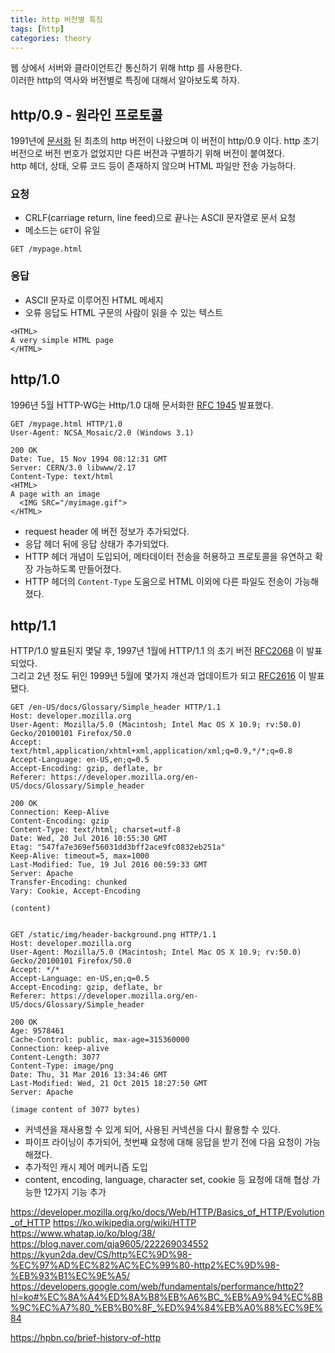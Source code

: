 ```yaml
---
title: http 버전별 특징
tags: [http]
categories: theory
---
```


웹 상에서 서버와 클라이언트간 통신하기 위해 http 를 사용한다.  
이러한 http의 역사와 버전별로 특징에 대해서 알아보도록 하자.
    
<!--more-->

## http/0.9 - 원라인 프로토콜

1991년에 [문서화](https://www.w3.org/Protocols/HTTP/AsImplemented.html) 된 최초의 http 버전이 나왔으며 이 버전이 http/0.9 이다.
http 초기 버전으로 버전 번호가 없었지만 다른 버전과 구별하기 위해 버전이 붙여졌다.   
http 헤더, 상태, 오류 코드 등이 존재하지 않으며 HTML 파일만 전송 가능하다.

### 요청
- CRLF(carriage return, line feed)으로 끝나는 ASCII 문자열로 문서 요청
- 메소드는 `GET`이 유일

```text 
GET /mypage.html
```

### 응답
- ASCII 문자로 이루어진 HTML 메세지
- 오류 응답도 HTML 구문의 사람이 읽을 수 있는 텍스트

```text 
<HTML>
A very simple HTML page
</HTML>
```

## http/1.0

1996년 5월 HTTP-WG는 Http/1.0 대해 문서화한 [RFC 1945](https://tools.ietf.org/html/rfc1945) 발표했다.

```text
GET /mypage.html HTTP/1.0
User-Agent: NCSA_Mosaic/2.0 (Windows 3.1)

200 OK
Date: Tue, 15 Nov 1994 08:12:31 GMT
Server: CERN/3.0 libwww/2.17
Content-Type: text/html
<HTML>
A page with an image
  <IMG SRC="/myimage.gif">
</HTML>
```

- request header 에 버전 정보가 추가되었다.
- 응답 헤더 뒤에 응답 상태가 추가되었다.
- HTTP 헤더 개념이 도입되어, 메타데이터 전송을 허용하고 프로토콜을 유연하고 확장 가능하도록 만들어졌다.
- HTTP 헤더의 `Content-Type` 도움으로 HTML 이외에 다른 파일도 전송이 가능해졌다.

## http/1.1

HTTP/1.0 발표된지 몇달 후, 1997년 1월에 HTTP/1.1 의 초기 버전 [RFC2068](https://datatracker.ietf.org/doc/html/rfc2068) 이 발표되었다.  
그리고 2년 정도 뒤인 1999년 5월에 몇가지 개선과 업데이트가 되고 [RFC2616](https://datatracker.ietf.org/doc/html/rfc2616) 이 발표됐다.

```text 
GET /en-US/docs/Glossary/Simple_header HTTP/1.1
Host: developer.mozilla.org
User-Agent: Mozilla/5.0 (Macintosh; Intel Mac OS X 10.9; rv:50.0) Gecko/20100101 Firefox/50.0
Accept: text/html,application/xhtml+xml,application/xml;q=0.9,*/*;q=0.8
Accept-Language: en-US,en;q=0.5
Accept-Encoding: gzip, deflate, br
Referer: https://developer.mozilla.org/en-US/docs/Glossary/Simple_header

200 OK
Connection: Keep-Alive
Content-Encoding: gzip
Content-Type: text/html; charset=utf-8
Date: Wed, 20 Jul 2016 10:55:30 GMT
Etag: "547fa7e369ef56031dd3bff2ace9fc0832eb251a"
Keep-Alive: timeout=5, max=1000
Last-Modified: Tue, 19 Jul 2016 00:59:33 GMT
Server: Apache
Transfer-Encoding: chunked
Vary: Cookie, Accept-Encoding

(content)


GET /static/img/header-background.png HTTP/1.1
Host: developer.mozilla.org
User-Agent: Mozilla/5.0 (Macintosh; Intel Mac OS X 10.9; rv:50.0) Gecko/20100101 Firefox/50.0
Accept: */*
Accept-Language: en-US,en;q=0.5
Accept-Encoding: gzip, deflate, br
Referer: https://developer.mozilla.org/en-US/docs/Glossary/Simple_header

200 OK
Age: 9578461
Cache-Control: public, max-age=315360000
Connection: keep-alive
Content-Length: 3077
Content-Type: image/png
Date: Thu, 31 Mar 2016 13:34:46 GMT
Last-Modified: Wed, 21 Oct 2015 18:27:50 GMT
Server: Apache

(image content of 3077 bytes)

```

- 커넥션을 재사용할 수 있게 되어, 사용된 커넥션을 다시 활용할 수 있다.
- 파이프 라이닝이 추가되어, 첫번째 요청에 대해 응답을 받기 전에 다음 요청이 가능해졌다.
- 추가적인 캐시 제어 메커니즘 도입
- content, encoding, language, character set, cookie 등 요청에 대해 협상 가능한 12가지 기능 추가  


https://developer.mozilla.org/ko/docs/Web/HTTP/Basics_of_HTTP/Evolution_of_HTTP
https://ko.wikipedia.org/wiki/HTTP
https://www.whatap.io/ko/blog/38/
https://blog.naver.com/qja9605/222269034552
https://kyun2da.dev/CS/http%EC%9D%98-%EC%97%AD%EC%82%AC%EC%99%80-http2%EC%9D%98-%EB%93%B1%EC%9E%A5/
https://developers.google.com/web/fundamentals/performance/http2?hl=ko#%EC%8A%A4%ED%8A%B8%EB%A6%BC_%EB%A9%94%EC%8B%9C%EC%A7%80_%EB%B0%8F_%ED%94%84%EB%A0%88%EC%9E%84

https://hpbn.co/brief-history-of-http
